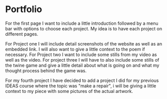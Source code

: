 # Portfolio

For the first page I want to include a little introduction followed by a menu bar with options to choose each project. My idea is to have each project on different pages.

For Project one I will include detail screenshots of the website as well as an embedded link. I will also want to give a little context to the poem if necessary. For Project two I want to include some stills from my video as well as the video. For project three I will have to also include some stills of the twine game and give a little detail about what is going on and what my thought process behind the game was.

For my fourth project I have decided to add a project I did for my previous IDEAS course where the topic was "make a repair", i will be giving a little context to my piece with some pictures of the actual artwork.
